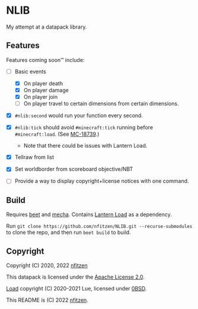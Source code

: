 <!-- SPDX-License-Identifier: Apache-2.0 -->
<!-- SPDX-FileCopyrightText: (C) 2022 nfitzen <https://github.com/nfitzen> -->

# NLIB

My attempt at a datapack library.

## Features

Features coming soon&trade; include:

- [ ] Basic events
    - [x] On player death
    - [x] On player damage
    - [x] On player join
    - [ ] On player travel to certain dimensions from certain dimensions.
- [x] `#nlib:second` would run your function every second.
- [x] `#nlib:tick` should avoid `#minecraft:tick` running
      before `#minecraft:load`.
      (See [MC-18739](https://bugs.mojang.com/browse/MC-187539).)
  
    - Note that there could be issues with Lantern Load.

- [x] Tellraw from list
- [x] Set worldborder from scoreboard objective/NBT
- [ ] Provide a way to display copyright+license notices with one command.

## Build

Requires [beet] and [mecha]. Contains [Lantern Load] as a dependency.

Run `git clone https://github.com/nfitzen/NLIB.git --recurse-submodules`
to clone the repo, and then run `beet build` to build.

[beet]: https://github.com/mcbeet/beet
[mecha]: https://github.com/mcbeet/mecha

## Copyright

Copyright (C) 2020, 2022 [nfitzen](https://github.com/nfitzen)

This datapack is licensed under the [Apache License 2.0](LICENSE).

[Load][Lantern Load] copyright (C) 2020-2021 Lue,
licensed under [0BSD][Load License].

[Load License]: https://github.com/LanternMC/load/tree/master/LICENSE

This README is (C) 2022 [nfitzen](https://github.com/nfitzen).

[Lantern Load]: https://github.com/LanternMC/load
